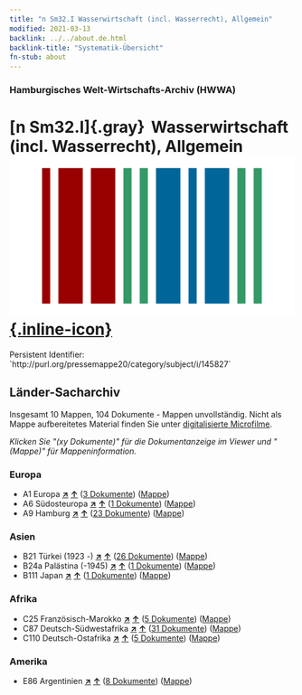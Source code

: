 ```yaml
---
title: "n Sm32.I Wasserwirtschaft (incl. Wasserrecht), Allgemein"
modified: 2021-03-13
backlink: ../../about.de.html
backlink-title: "Systematik-Übersicht"
fn-stub: about
---
```


### Hamburgisches Welt-Wirtschafts-Archiv (HWWA)

# [n Sm32.I]{.gray}&#8201; Wasserwirtschaft (incl. Wasserrecht), Allgemein &#160; [![Wikidata](/images/Wikidata-logo.svg "Wikidata"){.inline-icon}](http://www.wikidata.org/entity/Q104710346)

<div class="hint">Persistent Identifier: `http://purl.org/pressemappe20/category/subject/i/145827`</div>







## Länder-Sacharchiv




Insgesamt 10 Mappen, 104 Dokumente - Mappen unvollständig.
Nicht als Mappe aufbereitetes Material finden Sie unter [digitalisierte Microfilme](/film/h1_sh.de.html).

_Klicken Sie "(xy Dokumente)" für die Dokumentanzeige im Viewer und "(Mappe)" für Mappeninformation._




### Europa

- A1 Europa [**&nearr;**](../../../geo/i/140892/about.de.html "Europa (alle Mappen)") [**&uarr;**](../../../geo/about.de.html#A1 "Ländersystematik") (<a href="https://pm20.zbw.eu/iiifview/folder/sh/140892,145827" title="über: Europa : Wasserwirtschaft (incl. Wasserrecht), Allgemein" target="_blank">3 Dokumente</a>) ([Mappe](../../../../folder/sh/1408xx/140892/1458xx/145827/about.de.html))
- A6 Südosteuropa [**&nearr;**](../../../geo/i/140900/about.de.html "Südosteuropa (alle Mappen)") [**&uarr;**](../../../geo/about.de.html#A6 "Ländersystematik") (<a href="https://pm20.zbw.eu/iiifview/folder/sh/140900,145827" title="über: Südosteuropa : Wasserwirtschaft (incl. Wasserrecht), Allgemein" target="_blank">1 Dokumente</a>) ([Mappe](../../../../folder/sh/1409xx/140900/1458xx/145827/about.de.html))
- A9 Hamburg [**&nearr;**](../../../geo/i/140905/about.de.html "Hamburg (alle Mappen)") [**&uarr;**](../../../geo/about.de.html#A9 "Ländersystematik") (<a href="https://pm20.zbw.eu/iiifview/folder/sh/140905,145827" title="über: Hamburg : Wasserwirtschaft (incl. Wasserrecht), Allgemein" target="_blank">23 Dokumente</a>) ([Mappe](../../../../folder/sh/1409xx/140905/1458xx/145827/about.de.html))

### Asien

- B21 Türkei (1923 -) [**&nearr;**](../../../geo/i/141111/about.de.html "Türkei (1923 -) (alle Mappen)") [**&uarr;**](../../../geo/about.de.html#B21 "Ländersystematik") (<a href="https://pm20.zbw.eu/iiifview/folder/sh/141111,145827" title="über: Türkei (1923 -) : Wasserwirtschaft (incl. Wasserrecht), Allgemein" target="_blank">26 Dokumente</a>) ([Mappe](../../../../folder/sh/1411xx/141111/1458xx/145827/about.de.html))
- B24a Palästina (-1945) [**&nearr;**](../../../geo/i/141115/about.de.html "Palästina (-1945) (alle Mappen)") [**&uarr;**](../../../geo/about.de.html#B24a "Ländersystematik") (<a href="https://pm20.zbw.eu/iiifview/folder/sh/141115,145827" title="über: Palästina (-1945) : Wasserwirtschaft (incl. Wasserrecht), Allgemein" target="_blank">1 Dokumente</a>) ([Mappe](../../../../folder/sh/1411xx/141115/1458xx/145827/about.de.html))
- B111 Japan [**&nearr;**](../../../geo/i/141272/about.de.html "Japan (alle Mappen)") [**&uarr;**](../../../geo/about.de.html#B111 "Ländersystematik") (<a href="https://pm20.zbw.eu/iiifview/folder/sh/141272,145827" title="über: Japan : Wasserwirtschaft (incl. Wasserrecht), Allgemein" target="_blank">1 Dokumente</a>) ([Mappe](../../../../folder/sh/1412xx/141272/1458xx/145827/about.de.html))

### Afrika

- C25 Französisch-Marokko [**&nearr;**](../../../geo/i/141358/about.de.html "Französisch-Marokko (alle Mappen)") [**&uarr;**](../../../geo/about.de.html#C25 "Ländersystematik") (<a href="https://pm20.zbw.eu/iiifview/folder/sh/141358,145827" title="über: Französisch-Marokko : Wasserwirtschaft (incl. Wasserrecht), Allgemein" target="_blank">5 Dokumente</a>) ([Mappe](../../../../folder/sh/1413xx/141358/1458xx/145827/about.de.html))
- C87 Deutsch-Südwestafrika [**&nearr;**](../../../geo/i/141450/about.de.html "Deutsch-Südwestafrika (alle Mappen)") [**&uarr;**](../../../geo/about.de.html#C87 "Ländersystematik") (<a href="https://pm20.zbw.eu/iiifview/folder/sh/141450,145827" title="über: Deutsch-Südwestafrika : Wasserwirtschaft (incl. Wasserrecht), Allgemein" target="_blank">31 Dokumente</a>) ([Mappe](../../../../folder/sh/1414xx/141450/1458xx/145827/about.de.html))
- C110 Deutsch-Ostafrika [**&nearr;**](../../../geo/i/141471/about.de.html "Deutsch-Ostafrika (alle Mappen)") [**&uarr;**](../../../geo/about.de.html#C110 "Ländersystematik") (<a href="https://pm20.zbw.eu/iiifview/folder/sh/141471,145827" title="über: Deutsch-Ostafrika : Wasserwirtschaft (incl. Wasserrecht), Allgemein" target="_blank">5 Dokumente</a>) ([Mappe](../../../../folder/sh/1414xx/141471/1458xx/145827/about.de.html))

### Amerika

- E86 Argentinien [**&nearr;**](../../../geo/i/141692/about.de.html "Argentinien (alle Mappen)") [**&uarr;**](../../../geo/about.de.html#E86 "Ländersystematik") (<a href="https://pm20.zbw.eu/iiifview/folder/sh/141692,145827" title="über: Argentinien : Wasserwirtschaft (incl. Wasserrecht), Allgemein" target="_blank">8 Dokumente</a>) ([Mappe](../../../../folder/sh/1416xx/141692/1458xx/145827/about.de.html))








